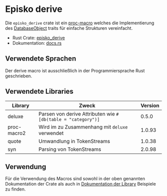 # Episko derive

Die `episko_derive` crate ist ein [proc-macro](https://doc.rust-lang.org/reference/procedural-macros.html) welches die
Implementierung des [DatabaseObject]() traits für einfache Strukturen vereinfacht.

- Rust Crate: [episko_derive](https://crates.io/crates/episko_derive)
- Dokumentation: [docs.rs](https://docs.rs/episko_derive/latest/episko_derive/)

## Verwendete Sprachen
Der derive macro ist ausschließlich in der Programmiersprache Rust geschrieben.

## Verwendete Libraries
| Library     | Zweck                                                        | Version |
|-------------|--------------------------------------------------------------|---------|
| deluxe      | Parsen von derive Attributen wie `#[db(table = "category")]` | 0.5.0   |
| proc-macro2 | Wird im zu Zusammenhang mit `deluxe` verwendet               | 1.0.93  | 
| quote       | Umwandlung in TokenStreams                                   | 1.0.38  |
| syn         | Parsing von TokenStreams                                     | 2.0.98  |

## Verwendung

Für die Verwendung des Macros sind sowohl in der oben genannten Dokumentation der Crate als auch in 
[Dokumentation der Library](https://docs.rs/episko_derive/latest/episko_derive/) Beispiele zu finden.
